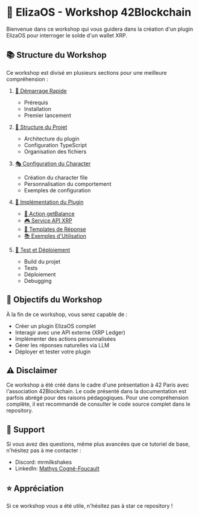 # 🤖 ElizaOS - Workshop 42Blockchain

Bienvenue dans ce workshop qui vous guidera dans la création d'un plugin ElizaOS pour interroger le solde d'un wallet XRP.

## 📚 Structure du Workshop

Ce workshop est divisé en plusieurs sections pour une meilleure compréhension :

1. [🚀 Démarrage Rapide](./docs/quickstart.md)
   - Prérequis
   - Installation
   - Premier lancement

2. [📁 Structure du Projet](./docs/project-structure.md)
   - Architecture du plugin
   - Configuration TypeScript
   - Organisation des fichiers

3. [🎭 Configuration du Character](./docs/character-config.md)
   - Création du character file
   - Personnalisation du comportement
   - Exemples de configuration

4. [🔧 Implémentation du Plugin](./docs/plugin-implementation.md)
   - [🎯 Action getBalance](./docs/implementation/action.md)
   - [🎮 Service API XRP](./docs/implementation/service.md)
   - [📝 Templates de Réponse](./docs/implementation/templates.md)
   - [📚 Exemples d'Utilisation](./docs/implementation/examples.md)

5. [🧪 Test et Déploiement](./docs/testing-deployment.md)
   - Build du projet
   - Tests
   - Déploiement
   - Debugging

## 🎯 Objectifs du Workshop

À la fin de ce workshop, vous serez capable de :
- Créer un plugin ElizaOS complet
- Interagir avec une API externe (XRP Ledger)
- Implémenter des actions personnalisées
- Gérer les réponses naturelles via LLM
- Déployer et tester votre plugin

## ⚠️ Disclaimer

Ce workshop a été créé dans le cadre d'une présentation à 42 Paris avec l'association 42Blockchain.
Le code présenté dans la documentation est parfois abrégé pour des raisons pédagogiques.
Pour une compréhension complète, il est recommandé de consulter le code source complet dans le repository.

## 💬 Support

Si vous avez des questions, même plus avancées que ce tutoriel de base, n'hésitez pas à me contacter :
- Discord: mrmilkshakes
- LinkedIn: [Mathys Cogné-Foucault](https://linkedin.com/in/mathys-cogne-foucault/)

## ⭐ Appréciation

Si ce workshop vous a été utile, n'hésitez pas à star ce repository !
